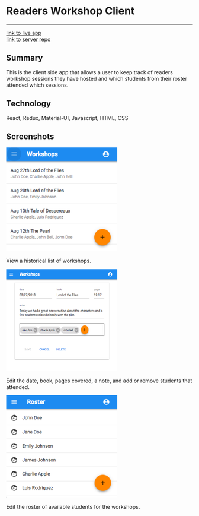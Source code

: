 # Readers Workshop Client
-----------------
[link to live app](https://reading-workshop-client.netlify.com/)  
[link to server repo](https://github.com/jasontrip/reading-workshop-server)  

## Summary
This is the client side app that allows a user to keep track of readers workshop sessions they have hosted and which students from their roster attended which sessions.

## Technology
React, Redux, Material-UI, Javascript, HTML, CSS

## Screenshots
<img src="./src/images/workshops.png" width="300px" />
<p>View a historical list of workshops.</p>

<img src="./src/images/workshop.png" width="300px" height="275px" />
<p>Edit the date, book, pages covered, a note, and add or remove students that attended.</p>


<img src="./src/images/roster.png" width="300px" height="275px" />
<p>Edit the roster of available students for the workshops.</p>